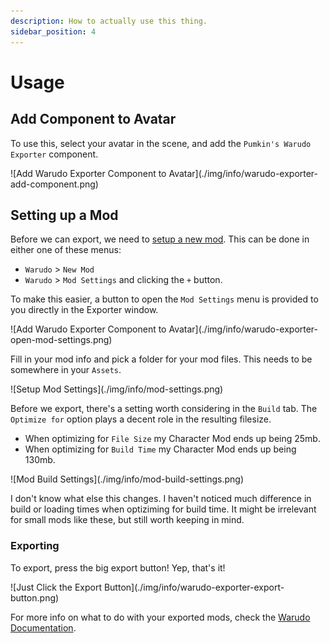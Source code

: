 ```yaml
---
description: How to actually use this thing.
sidebar_position: 4
---
```


# Usage

## Add Component to Avatar
To use this, select your avatar in the scene, and add the `Pumkin's Warudo Exporter` component.
<div className="border-radius-4px">
![Add Warudo Exporter Component to Avatar](./img/info/warudo-exporter-add-component.png)
</div>

## Setting up a Mod

Before we can export, we need to [setup a new mod](https://docs.warudo.app/docs/modding/creating-your-first-mod). This can be done in either one of these menus:
 - `Warudo` > `New Mod`
 - `Warudo` > `Mod Settings` and clicking the `+` button.

 To make this easier, a button to open the `Mod Settings` menu is provided to you directly in the Exporter window.

<div className="border-radius-4px">
![Add Warudo Exporter Component to Avatar](./img/info/warudo-exporter-open-mod-settings.png)
</div>

Fill in your mod info and pick a folder for your mod files. This needs to be somewhere in your `Assets`.
<div className="border-radius-4px">
![Setup Mod Settings](./img/info/mod-settings.png)
</div>

Before we export, there's a setting worth considering in the `Build` tab. The `Optimize for` option plays a decent role in the resulting filesize.
- When optimizing for `File Size` my Character Mod ends up being 25mb.
- When optimizing for `Build Time` my Character Mod ends up being 130mb.

<div className="border-radius-4px">
![Mod Build Settings](./img/info/mod-build-settings.png)
</div>

I don't know what else this changes. I haven't noticed much difference in build or loading times when optiziming for build time. It might be irrelevant for small mods like these, but still worth keeping in mind.

### Exporting

To export, press the big export button! Yep, that's it!
<div className="border-radius-4px">
![Just Click the Export Button](./img/info/warudo-exporter-export-button.png)
</div>

For more info on what to do with your exported mods, check the [Warudo Documentation](https://docs.warudo.app/docs/modding/creating-your-first-mod).